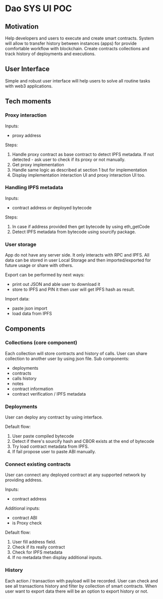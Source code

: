 # Dao SYS UI POC

## Motivation

Help developers and users to execute and create smart contracts. System will allow to transfer history between instances (apps) for provide comfortable workflow with blockchain.
Create contracts collections and track history of deployments and executions.

## User Interface

Simple and robust user interface will help users to solve all routine tasks with web3 applications.


## Tech moments

### Proxy interaction

Inputs:
- proxy address

Steps:

1. Handle proxy contract as base contract to detect IPFS metadata. If not detected - ask user to check if its proxy or not manually.
2. Get proxy implementation
3. Handle same logic as described at section 1 but for implementation
4. Display implementation interaction UI and proxy interaction UI too.

### Handling IPFS metadata

Inputs:
- contract address or deployed bytecode

Steps:
1. In case if address provided then get bytecode by using eth_getCode
2. Detect IPFS metadata from bytecode using sourcify package.


### User storage

App do not have any server side. 
It only interacts with RPC and IPFS. 
All data can be stored in user Local Storage and then imported/exported for future usage or share with others. 

Export can be performed by next ways:
- print out JSON and able user to download it
- store to IPFS and PIN it then user will get IPFS hash as result.

Import data:
- paste json import
- load data from IPFS

## Components

### Collections (core component)

Each collection will store contracts and history of calls. User can share collection to another user by using json file.
Sub components:
- deployments
- contracts
- calls history
- notes
- contract information
- contract verification / IPFS metadata

### Deployments 

User can deploy any contract by using interface.

Default flow:

1. User paste compiled bytecode
2. Detect if there's sourcify hash and CBOR exists at the end of bytecode
3. Try load contract metadata from IPFS.
4. If fail propose user to paste ABI manually.


### Connect existing contracts

User can connect any deployed contract at any supported network by providing address.

Inputs:
- contract address

Additional inputs:
- contract ABI
- is Proxy check

Default flow:

1. User fill address field.
2. Check if its really contract
3. Check for IPFS metadata
4. If no metadata then display additional inputs.


### History

Each action / transaction with payload will be recorded. User can check and see all transactions history and filter by collection of smart contracts. 
When user want to export data there will be an option to export history or not. 
